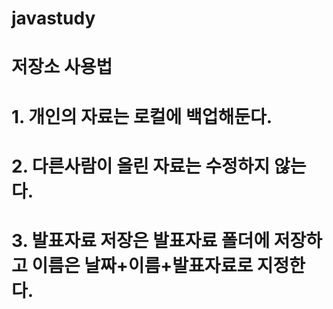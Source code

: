 # javastudy
# 저장소 사용법
# 1. 개인의 자료는 로컬에 백업해둔다.
# 2. 다른사람이 올린 자료는 수정하지 않는다.
# 3. 발표자료 저장은 발표자료 폴더에 저장하고 이름은 날짜+이름+발표자료로 지정한다.
